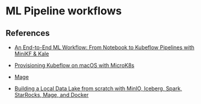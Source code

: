 # ML Pipeline workflows


## References

- [An End-to-End ML Workflow: From Notebook to Kubeflow Pipelines with MiniKF & Kale](https://medium.com/kubeflow/an-end-to-end-ml-workflow-from-notebook-to-kubeflow-pipelines-with-minikf-kale-72244d245d53)

- [Provisioning Kubeflow on macOS with MicroK8s](https://medium.com/dan-on-coding/installing-kubeflow-on-macos-with-microk8s-8a4ba4bd2ef)

- [Mage](../etl/mage_etl.md)

- [Building a Local Data Lake from scratch with MinIO, Iceberg, Spark, StarRocks, Mage, and Docker](https://blog.det.life/building-a-local-data-lake-from-scratch-with-minio-iceberg-spark-starrocks-mage-and-docker-c12436e6ff9d)
